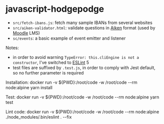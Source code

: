 # javascript-hodgepodge

 * `src/fetch-ibans.js`: fetch many sample IBANs from several websites
 * `src/aiken-validator.html`: validate questions in [Aiken](https://docs.moodle.org/38/en/Aiken_format) format (used by [Moodle](https://docs.moodle.org) LMS)
 * `sc/events`: a basic example of event emitter and listener

Notes:

 * in order to avoid warning `TypeError: this.cliEngine is not a constructor`, I've switched to [ESLint](https://eslint.org) 5
 * test files are suffixed by `.test.js`, in order to comply with Jest default, so no further parameter is required

Installation:
docker run -v ${PWD}:/root/code -w /root/code --rm node:alpine yarn install

Test:
docker run -v ${PWD}:/root/code -w /root/code --rm node:alpine yarn test

Lint code:
docker run -v ${PWD}:/root/code -w /root/code --rm node:alpine ./node_modules/.bin/eslint . --fix